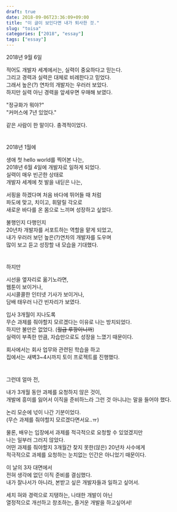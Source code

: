```yaml
---
draft: true
date: 2018-09-06T23:36:09+09:00
title: "이 글이 보인다면 내가 퇴사한 것."
slug: "toisa"
categories: ["2018", "essay"]
tags: ["essay"]
---
```


2018년 9월 6일

적어도 개발자 세계에서는, 실력이 중요하다고 믿는다.  
그리고 경력과 실력은 대체로 비례한다고 믿었다.  
그래서 높은(?) 연차의 개발자는 우러러 보았다.  
하지만 실력 아닌 경력을 앞세우면 우매해 보였다.

"정규화가 뭐야?"  
"커머스에 7년 있었다."  

같은 사람이 한 말이다. 충격적이었다.
# 
2018년 1월에  

생애 첫 hello world를 찍어본 나는,  
2018년 6월 4일에 개발자로 일하게 되었다.  
실력이 매우 빈곤한 상태로  
개발자 세계에 첫 발을 내딛은 나는,  

서핑을 하겠다며 처음 바다에 뛰어들 때 처럼  
파도에 맞고, 치이고, 휘말릴 각오로  
새로운 바다를 온 몸으로 느끼며 성장하고 싶었다. 

불행인지 다행인지  
20년차 개발자를 서포트하는 역할을 맡게 되었고,  
내가 우러러 보던 높은(?)연차의 개발자를 도우며    
많이 보고 듣고 성장할 내 모습을 기대했다.
#
하지만  

시선을 옆자리로 옮기노라면,  
웹툰이 보이거나,  
시시콜콜한 인터넷 기사가 보이거나,  
담배 태우러 나간 빈자리가 보였다.   

입사 3개월이 지나도록  
무슨 과제를 줘야할지 모르겠다는 이유로 나는 방치되었다.  
하지만 불만은 없었다. (~~월급 루팡이니까~~)  
실력이 부족한 만큼, 자습만으로도 성장을 느꼈기 때문이다.

회사에서는 회사 업무와 관련된 학습을 하고  
집에서는 새벽3~4시까지 토이 프로젝트를 진행했다.  
#
그런데 얼마 전,  

내가 3개월 동안 과제를 요청하지 않은 것이,  
개발에 흥미를 잃어서 이직을 준비하느라 그런 것 아니냐는 말을 들어야 했다. 

논리 모순에 넋이 나간 기분이었다.  
(무슨 과제를 줘야할지 모르겠다면서요..ㅠ)

물론, 배우는 입장에서 과제를 적극적으로 요청할 수 있었겠지만  
나는 일부러 그러지 않았다.  
어떤 과제를 줘야할지 3개월간 찾지 못한(않은) 20년차 사수에게  
적극적으로 과제를 요청하는 눈치없는 인간은 아니었기 때문이다.

이 날의 3자 대면에서  
전혀 생각에 없던 이직 준비를 결심했다.  
내가 잘나서가 아니라, 본받고 싶은 개발자들과 일하고 싶어서.

세치 혀와 경력으로 지탱하는, 나태한 개발이 아닌  
열정적으로 개선하고 창조하는, 즐거운 개발을 하고싶어서!  